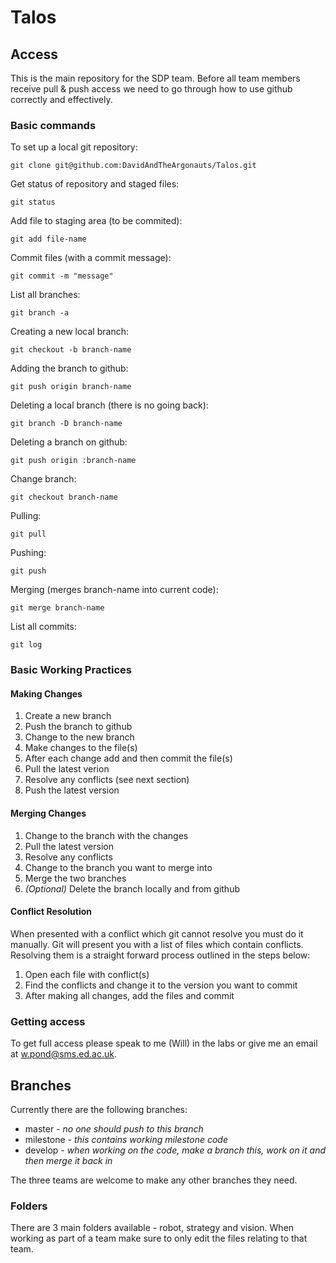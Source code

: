 # Talos

## Access

This is the main repository for the SDP team.  Before all team members receive 
pull & push access we need to go through how to use github correctly and 
effectively.

### Basic commands

To set up a local git repository:

	git clone git@github.com:DavidAndTheArgonauts/Talos.git

Get status of repository and staged files:

	git status

Add file to staging area (to be commited):

	git add file-name

Commit files (with a commit message):

	git commit -m "message"

List all branches:

	git branch -a

Creating a new local branch:

	git checkout -b branch-name

Adding the branch to github:

	git push origin branch-name

Deleting a local branch (there is no going back):

	git branch -D branch-name
	
Deleting a branch on github:

	git push origin :branch-name

Change branch:

	git checkout branch-name

Pulling:

	git pull
	
Pushing:

	git push

Merging (merges branch-name into current code):

	git merge branch-name

List all commits:

	git log

### Basic Working Practices

#### Making Changes

1. Create a new branch
2. Push the branch to github
3. Change to the new branch
4. Make changes to the file(s)
5. After each change add and then commit the file(s)
6. Pull the latest verion
7. Resolve any conflicts (see next section)
8. Push the latest version

#### Merging Changes

1. Change to the branch with the changes
2. Pull the latest version
3. Resolve any conflicts
4. Change to the branch you want to merge into
5. Merge the two branches
6. _(Optional)_ Delete the branch locally and from github

#### Conflict Resolution

When presented with a conflict which git cannot resolve you must do it manually.
Git will present you with a list of files which contain conflicts.  Resolving 
them is a straight forward process outlined in the steps below:
1. Open each file with conflict(s)
2. Find the conflicts and change it to the version you want to commit
3. After making all changes, add the files and commit

### Getting access

To get full access please speak to me (Will) in the labs or give me an email at
w.pond@sms.ed.ac.uk.

## Branches

Currently there are the following branches:

* master - _no one should push to this branch_
* milestone - _this contains working milestone code_
* develop - _when working on the code, make a branch this, work on it and then 
merge it back in_

The three teams are welcome to make any other branches they need.

### Folders

There are 3 main folders available - robot, strategy and vision.  When working 
as part of a team make sure to only edit the files relating to that team.
